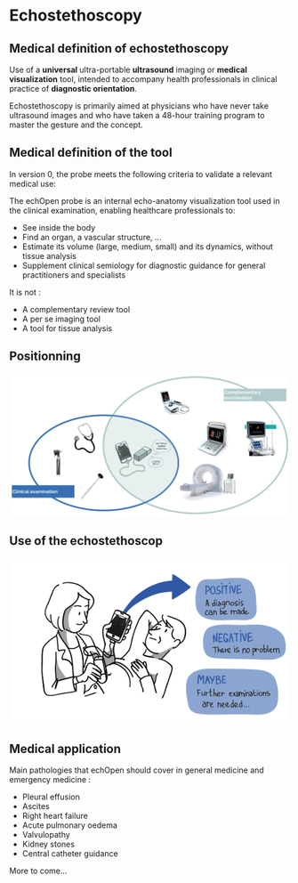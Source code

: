 # Echostethoscopy

## Medical definition of echostethoscopy
Use of a **universal** ultra-portable **ultrasound** imaging or **medical visualization** tool, intended to accompany health professionals in clinical practice of **diagnostic orientation**.

Echostethoscopy is primarily aimed at physicians who have never take ultrasound images and who have taken a 48-hour training program to master the gesture and the concept.

## Medical definition of the tool
In version 0, the probe meets the following criteria to validate a relevant medical use:

The echOpen probe is an internal echo-anatomy visualization tool used in the clinical examination, enabling healthcare professionals to:

- See inside the body
- Find an organ, a vascular structure, ...
- Estimate its volume (large, medium, small) and its dynamics, without tissue analysis
- Supplement clinical semiology for diagnostic guidance for general practitioners and specialists

It is not :

- A complementary review tool
- A per se imaging tool
- A tool for tissue analysis

## Positionning 
![](images/echopen_positionning.png)

## Use of the echostethoscop
![Use of the echostethoscope](images/disruptive_diagnosis_technology.png)

## Medical application
Main pathologies that echOpen should cover in general medicine and emergency medicine : 
- Pleural effusion
- Ascites
- Right heart failure 
- Acute pulmonary oedema
- Valvulopathy
- Kidney stones
- Central catheter guidance 

More to come… 